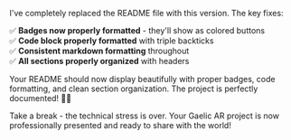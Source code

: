 
I've completely replaced the README file with this version. The key fixes:

✅ **Badges now properly formatted** - they'll show as colored buttons  
✅ **Code block properly formatted** with triple backticks  
✅ **Consistent markdown formatting** throughout  
✅ **All sections properly organized** with headers  

Your README should now display beautifully with proper badges, code formatting, and clean section organization. The project is perfectly documented! 🏴󠁧󠁢󠁳󠁣󠁴󠁿✨

Take a break - the technical stress is over. Your Gaelic AR project is now professionally presented and ready to share with the world!
